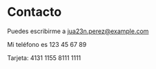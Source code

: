 # Contacto

Puedes escribirme a jua23n.perez@example.com

Mi teléfono es 123 45 67 89

Tarjeta: 4131 1155 8111 1111
